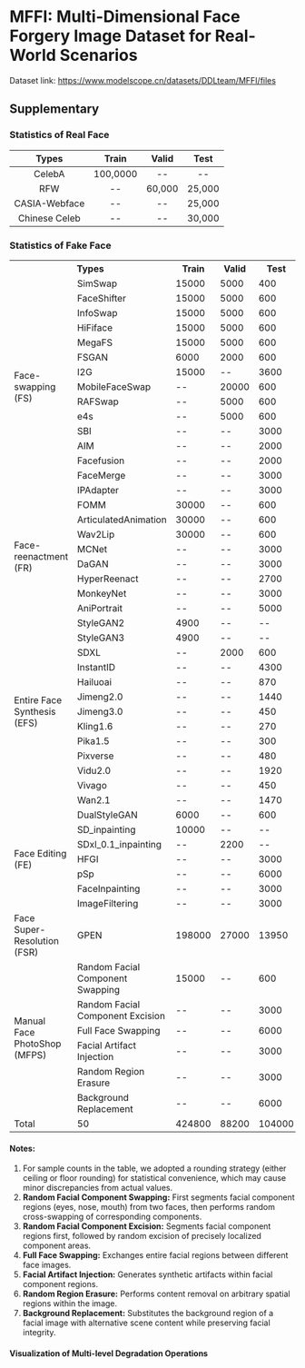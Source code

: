 # MFFI: Multi-Dimensional Face Forgery Image Dataset for Real-World Scenarios
Dataset link: https://www.modelscope.cn/datasets/DDLteam/MFFI/files

## Supplementary
### Statistics of Real Face

| **Types** | **Train** | **Valid** | **Test** |
| :----: | :----: | :----: | :----: |
| CelebA | 100,0000 | -- | -- |
| RFW | -- |  60,000 | 25,000 |
| CASIA-Webface | -- | -- | 25,000 |
| Chinese Celeb | -- | -- | 30,000 |

### Statistics of Fake Face

<table>
    <tr>
        <th colspan="2">Types</th>
        <th>Train</th>
        <th>Valid</th>
        <th>Test</th>
    </tr>
    <tr>
        <td rowspan="15">Face-swapping (FS)</td>
        <td>SimSwap</td>
        <td>15000</td>
        <td>5000</td>
        <td>400</td>
    </tr>
    <tr>
        <td>FaceShifter</td>
        <td>15000</td>
        <td>5000</td>
        <td>600</td>
    </tr>
    <tr>
        <td>InfoSwap</td>
        <td>15000</td>
        <td>5000</td>
        <td>600</td>
    </tr>
    <tr>
        <td>HiFiface</td>
        <td>15000</td>
        <td>5000</td>
        <td>600</td>
    </tr>
    <tr>
        <td>MegaFS</td>
        <td>15000</td>
        <td>5000</td>
        <td>600</td>
    </tr>
    <tr>
        <td>FSGAN</td>
        <td>6000</td>
        <td>2000</td>
        <td>600</td>
    </tr>
    <tr>
        <td>I2G</td>
        <td>15000</td>
        <td>--</td>
        <td>3600</td>
    </tr>
    <tr>
        <td>MobileFaceSwap</td>
        <td>--</td>
        <td>20000</td>
        <td>600</td>
    </tr>
    <tr>
        <td>RAFSwap</td>
        <td>--</td>
        <td>5000</td>
        <td>600</td>
    </tr>
    <tr>
        <td>e4s</td>
        <td>--</td>
        <td>5000</td>
        <td>600</td>
    </tr>
    <tr>
        <td>SBI</td>
        <td>--</td>
        <td>--</td>
        <td>3000</td>
    </tr>
    <tr>
        <td>AIM</td>
        <td>--</td>
        <td>--</td>
        <td>2000</td>
    </tr>
    <tr>
        <td>Facefusion</td>
        <td>--</td>
        <td>--</td>
        <td>2000</td>
    </tr>
    <tr>
        <td>FaceMerge</td>
        <td>--</td>
        <td>--</td>
        <td>3000</td>
    </tr>
    <tr>
        <td>IPAdapter</td>
        <td>--</td>
        <td>--</td>
        <td>3000</td>
    </tr>
    <tr>
        <td rowspan="8">Face-reenactment (FR)</td>
        <td>FOMM</td>
        <td>30000</td>
        <td>--</td>
        <td>600</td>
    </tr>
    <tr>
        <td>ArticulatedAnimation</td>
        <td>30000</td>
        <td>--</td>
        <td>600</td>
    </tr>
    <tr>
        <td>Wav2Lip</td>
        <td>30000</td>
        <td>--</td>
        <td>600</td>
    </tr>
    <tr>
        <td>MCNet</td>
        <td>--</td>
        <td>--</td>
        <td>3000</td>
    </tr>
    <tr>
        <td>DaGAN</td>
        <td>--</td>
        <td>--</td>
        <td>3000</td>
    </tr>
    <tr>
        <td>HyperReenact</td>
        <td>--</td>
        <td>--</td>
        <td>2700</td>
    </tr>
    <tr>
        <td>MonkeyNet</td>
        <td>--</td>
        <td>--</td>
        <td>3000</td>
    </tr>
    <tr>
        <td>AniPortrait</td>
        <td>--</td>
        <td>--</td>
        <td>5000</td>
    </tr>
    <tr>
        <td rowspan="13">Entire Face Synthesis (EFS)</td>
        <td>StyleGAN2</td>
        <td>4900</td>
        <td>--</td>
        <td>--</td>
    </tr>
    <tr>
        <td>StyleGAN3</td>
        <td>4900</td>
        <td>--</td>
        <td>--</td>
    </tr>
    <tr>
        <td>SDXL</td>
        <td>--</td>
        <td>2000</td>
        <td>600</td>
    </tr>
    <tr>
        <td>InstantID</td>
        <td>--</td>
        <td>--</td>
        <td>4300</td>
    </tr>
    <tr>
        <td>Hailuoai</td>
        <td>--</td>
        <td>--</td>
        <td>870</td>
    </tr>
    <tr>
        <td>Jimeng2.0</td>
        <td>--</td>
        <td>--</td>
        <td>1440</td>
    </tr>
    <tr>
        <td>Jimeng3.0</td>
        <td>--</td>
        <td>--</td>
        <td>450</td>
    </tr>
    <tr>
        <td>Kling1.6</td>
        <td>--</td>
        <td>--</td>
        <td>270</td>
    </tr>
    <tr>
        <td>Pika1.5</td>
        <td>--</td>
        <td>--</td>
        <td>300</td>
    </tr>
    <tr>
        <td>Pixverse</td>
        <td>--</td>
        <td>--</td>
        <td>480</td>
    </tr>
    <tr>
        <td>Vidu2.0</td>
        <td>--</td>
        <td>--</td>
        <td>1920</td>
    </tr>
    <tr>
        <td>Vivago</td>
        <td>--</td>
        <td>--</td>
        <td>450</td>
    </tr>
    <tr>
        <td>Wan2.1</td>
        <td>--</td>
        <td>--</td>
        <td>1470</td>
    </tr>
    <tr>
        <td rowspan="7">Face Editing (FE)</td>
        <td>DualStyleGAN</td>
        <td>6000</td>
        <td>--</td>
        <td>600</td>
    </tr>
    <tr>
        <td>SD_inpainting</td>
        <td>10000</td>
        <td>--</td>
        <td>--</td>
    </tr>
    <tr>
        <td>SDxl_0.1_inpainting</td>
        <td>--</td>
        <td>2200</td>
        <td>--</td>
    </tr>
    <tr>
        <td>HFGI</td>
        <td>--</td>
        <td>--</td>
        <td>3000</td>
    </tr>
    <tr>
        <td>pSp</td>
        <td>--</td>
        <td>--</td>
        <td>6000</td>
    </tr>
    <tr>
        <td>FaceInpainting</td>
        <td>--</td>
        <td>--</td>
        <td>3000</td>
    </tr>
    <tr>
        <td>ImageFiltering</td>
        <td>--</td>
        <td>--</td>
        <td>3000</td>
    </tr>
    <tr>
        <td>Face Super-Resolution (FSR)</td>
        <td>GPEN</td>
        <td>198000</td>
        <td>27000</td>
        <td>13950</td>
    </tr>
    <tr>
        <td rowspan="6">Manual Face PhotoShop (MFPS)</td>
        <td>Random Facial Component Swapping</td>
        <td>15000</td>
        <td>--</td>
        <td>600</td>
    </tr>
    <tr>
        <td>Random Facial Component Excision</td>
        <td>--</td>
        <td>--</td>
        <td>3000</td>
    </tr>
    <tr>
        <td>Full Face Swapping</td>
        <td>--</td>
        <td>--</td>
        <td>6000</td>
    </tr>
    <tr>
        <td>Facial Artifact Injection</td>
        <td>--</td>
        <td>--</td>
        <td>3000</td>
    </tr>
    <tr>
        <td>Random Region Erasure</td>
        <td>--</td>
        <td>--</td>
        <td>3000</td>
    </tr>
    <tr>
        <td>Background Replacement</td>
        <td>--</td>
        <td>--</td>
        <td>6000</td>
    </tr>
    <tr>
        <td>Total</td>
        <td>50</td>
        <td>424800</td>
        <td>88200</td>
        <td>104000</td>
    </tr>
</table>

#### Notes:
1. For sample counts in the table, we adopted a rounding strategy (either ceiling or floor rounding) for statistical convenience, which may cause minor discrepancies from actual values.
2. **Random Facial Component Swapping:** First segments facial component regions (eyes, nose, mouth) from two faces, then performs random cross-swapping of corresponding components.
3. **Random Facial Component Excision:** Segments facial component regions first, followed by random excision of precisely localized component areas.
4. **Full Face Swapping:** Exchanges entire facial regions between different face images.
5. **Facial Artifact Injection:** Generates synthetic artifacts within facial component regions.
6. **Random Region Erasure:** Performs content removal on arbitrary spatial regions within the image.
7. **Background Replacement:** Substitutes the background region of a facial image with alternative scene content while preserving facial integrity.

#### Visualization of Multi-level Degradation Operations
